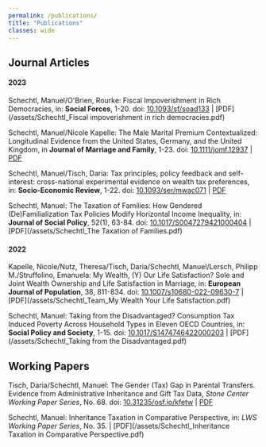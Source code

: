 ```yaml
---
permalink: /publications/
title: "Publications"
classes: wide
---
```


## Journal Articles

#### 2023


Schechtl, Manuel/O'Brien, Rourke: Fiscal Impoverishment in Rich Democracies, in: **Social Forces**, 1-20. doi: [10.1093/sf/soad133](https://doi.org/10.1093/sf/soad133) | [PDF](/assets/Schechtl_Fiscal impoverishment in rich democracies.pdf)

Schechtl, Manuel/Nicole Kapelle: The Male Marital Premium Contextualized: Longitudinal Evidence from the United States, Germany, and the United Kingdom, in **Journal of Marriage and Family**, 1-23. doi: [10.1111/jomf.12937](https://doi.org/10.1111/jomf.12937) | [PDF](/assets/Schechtl_marital_premium.pdf)

Schechtl, Manuel/Tisch, Daria: Tax principles, policy feedback and self-interest: cross-national experimental evidence on wealth tax preferences, in: **Socio-Economic Review**, 1-22. doi: [10.1093/ser/mwac071](https://doi.org/10.1093/ser/mwac071) | [PDF](/assets/Schechtl_wealth_tax_preferences.pdf)

Schechtl, Manuel: The Taxation of Families: How Gendered (De)Familialization Tax Policies Modify Horizontal Income Inequality, in: **Journal of Social Policy**, 52(1), 63-84. doi: [10.1017/S0047279421000404](https://doi.org/10.1017/S0047279421000404) | [PDF](/assets/Schechtl_The Taxation of Families.pdf)

#### 2022

Kapelle, Nicole/Nutz, Theresa/Tisch, Daria/Schechtl, Manuel/Lersch, Philipp M./Struffolino, Emanuela: My Wealth, (Y) Our Life Satisfaction? Sole and Joint Wealth Ownership and Life Satisfaction in Marriage, in: **European Journal of Population**, 38, 811-834. doi: [10.1007/s10680-022-09630-7](https://doi.org/10.1007/s10680-022-09630-7) | [PDF](/assets/Schechtl_Team_My Wealth Your Life Satisfaction.pdf)

Schechtl, Manuel: Taking from the Disadvantaged? Consumption Tax Induced Poverty Across Household Types in Eleven OECD Countries, in: **Social Policy and Society**, 1-15. doi: [10.1017/S1474746422000203](https://doi.org/10.1017/S1474746422000203) | [PDF](/assets/Schechtl_Taking from the Disadvantaged.pdf)



## Working Papers

Tisch, Daria/Schechtl, Manuel: The Gender (Tax) Gap in Parental Transfers. Evidence from Administrative Inheritance and Gift Tax Data, *Stone Center Working Paper Series*, No. 68. doi: [10.31235/osf.io/kfetw](https://doi.org/10.31235/osf.io/kfetw) | [PDF](/assets/Schechtl_TheGender(Tax)GapinParentalTransfers.pdf)

Schechtl, Manuel: Inheritance Taxation in Comparative Perspective, in: *LWS Working Paper Series*, No. 35. | [PDF](/assets/Schechtl_Inheritance Taxation in Comparative Perspective.pdf)
